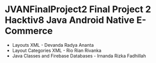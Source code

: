 # JVANFinalProject2 Final Project 2 Hacktiv8 Java Android Native E-Commerce

- Layouts XML - Devanda Radya Ananta
- Layout Categories XML - Rio Rian Rivanka
- Java Classes and Firebase Databases - Irnanda Rizka Fadhillah
